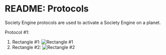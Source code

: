 # README: Protocols

Society Engine protocols are used to activate a Society Engine on a planet.

Protocol #1:

1. Rectangle #1: ![Rectangle #1](https://user-images.githubusercontent.com/90085363/140655175-d8635020-98c3-4675-8fca-303c6d36c449.png)
2. Rectangle #2: ![Rectangle #2](https://user-images.githubusercontent.com/90085363/140655180-3d5174a6-3af4-4538-93b5-f95abda1ef3d.png)
